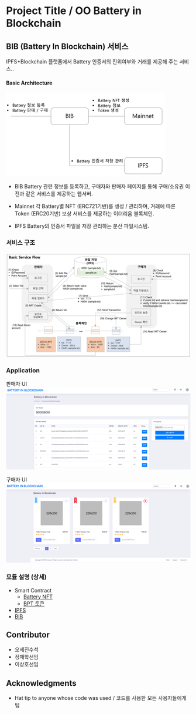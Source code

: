 # Project Title / OO Battery in Blockchain

## BIB (Battery In Blockchain) 서비스
IPFS+Blockchain 플랫폼에서 Battery 인증서의 진위여부와 거래를 제공해 주는 서비스..

#### Basic Architecture

<img src="images/bib_architecture.png" alt="bib_001" style="zoom:50%;" />

- BIB
Battery 관련 정보를 등록하고, 구매자와 판매자 페이지를 통해 구매/소유권 이전과 같은 서비스를 제공하는 웹서버.

- Mainnet
각 Battery별 NFT (ERC721기반)를 생성 / 관리하며, 거래에 따른 Token (ERC20기반) 보상 서비스를 제공하는 이더리움 블록체인.

- IPFS
Battery의 인증서 파일을 저장 관리하는 분산 파일시스템.


### 서비스 구조

![bib_111](images/bib_service_flow.png)

### Application 

판매자 UI
<img src="images/seller_page.png" alt="bib_001" style="zoom:50%;" />

구매자 UI
<img src="images/buyer_page.png" alt="bib_001" style="zoom:50%;" />

### 모듈 설명 (상세)

* Smart Contract
   - [Battery NFT](./token/NFT/README.md)
   - [BPT 토큰](./token/ERC20/README.md)
* [IPFS](./makeipfs/ipfs_network.md)
* [BIB](./BIB.md)


## Contributor

* 오세진수석  
* 정재학선임 
* 이상호선임

## Acknowledgments 

* Hat tip to anyone whose code was used / 코드를 사용한 모든 사용자들에게 팁
